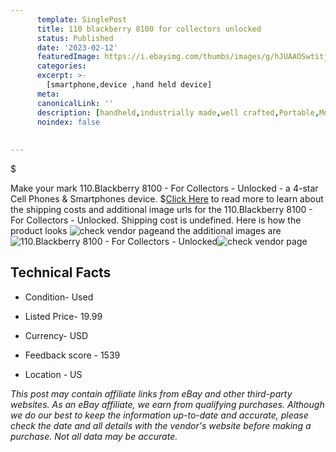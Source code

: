 ```yaml
---
      template: SinglePost
      title: 110 blackberry 8100 for collectors unlocked
      status: Published
      date: '2023-02-12'
      featuredImage: https://i.ebayimg.com/thumbs/images/g/hJUAAOSwtitj6MhX/s-l225.jpg
      categories: 
      excerpt: >-
        [smartphone,device ,hand held device]
      meta:
      canonicalLink: ''
      description: [handheld,industrially made,well crafted,Portable,Mobile,Compact,Convenient,Lightweight,Maneuverable,Man-portable,Miniature,Carriable,Hand-held,Light,Holdable,Transportable,Mobile device,Pocket-sized,On-the-go,Wireless,Cordless,Compact size,Convenient size, smartphone,device ,hand held device]
      noindex: false
      
        
---
```

$

Make your mark 110.Blackberry 8100 - For Collectors - Unlocked - a 4-star Cell Phones & Smartphones device.
$[Click Here](https://www.ebay.com/itm/165935273124?hash=item26a28354a4%3Ag%3AhJUAAOSwtitj6MhX&mkevt=1&mkcid=1&mkrid=711-53200-19255-0&campid=%253CePNCampaignId%253E&customid=%253CreferenceId%253E&toolid=10049) to read more to learn about the shipping costs and additional image urls for the 110.Blackberry 8100 - For Collectors - Unlocked. Shipping cost is undefined. Here is how the product looks ![check vendor page](https://i.ebayimg.com/thumbs/images/g/hJUAAOSwtitj6MhX/s-l225.jpg)and the additional images are![110.Blackberry 8100 - For Collectors - Unlocked](https://i.ebayimg.com/images/g/hJUAAOSwtitj6MhX/s-l1600.jpg)![check vendor page](https://origin-galleryplus.ebayimg.com/ws/web/165935273124_2_0_1/225x225.jpg,https://origin-galleryplus.ebayimg.com/ws/web/165935273124_3_0_1/225x225.jpg,https://origin-galleryplus.ebayimg.com/ws/web/165935273124_4_0_1/225x225.jpg,https://origin-galleryplus.ebayimg.com/ws/web/165935273124_5_0_1/225x225.jpg,https://origin-galleryplus.ebayimg.com/ws/web/165935273124_6_0_1/225x225.jpg,https://origin-galleryplus.ebayimg.com/ws/web/165935273124_7_0_1/225x225.jpg,https://origin-galleryplus.ebayimg.com/ws/web/165935273124_8_0_1/225x225.jpg)



 ## Technical Facts 



     
      

 - Condition- Used 


      

 - Listed Price- 19.99 


      

 - Currency- USD 


      

 - Feedback score - 1539 


      

 - Location - US 


      
      

 *_This post may contain affiliate links from eBay and other third-party websites. As an eBay affiliate, we earn from qualifying purchases. Although we do our best to keep the information up-to-date and accurate, please check the date and all details with the vendor's website before making a purchase. Not all data may be accurate._*






